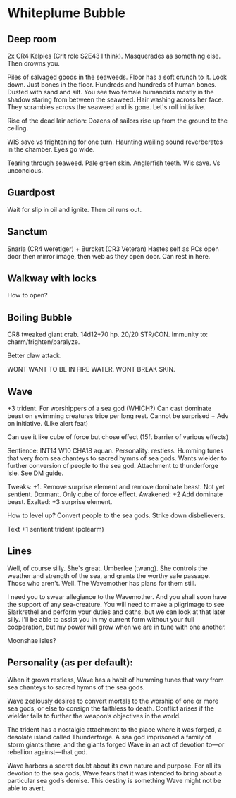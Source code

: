 # Whiteplume Bubble

## Deep room
2x CR4 Kelpies (Crit role S2E43 I think). Masquerades as something else.
Then drowns you.

Piles of salvaged goods in the seaweeds. Floor has a soft crunch to it. Look down. Just bones in the floor. Hundreds and hundreds of human bones. Dusted with sand and silt.
You see two female humanoids mostly in the shadow staring from between the seaweed. Hair washing across her face.
They scrambles across the seaweed and is gone. Let's roll initiative.

Rise of the dead lair action: Dozens of sailors rise up from the ground to the ceiling.

WIS save vs frightening for one turn.
Haunting wailing sound reverberates in the chamber. Eyes go wide.

Tearing through seaweed. Pale green skin. Anglerfish teeth.
Wis save. Vs unconcious.

## Guardpost
Wait for slip in oil and ignite. Then oil runs out.

## Sanctum
Snarla (CR4 weretiger) + Burcket (CR3 Veteran)
Hastes self as PCs open door then mirror image, then web as they open door.
Can rest in here.

## Walkway with locks
How to open?

## Boiling Bubble
CR8 tweaked giant crab. 14d12+70 hp. 20/20 STR/CON.
Immunity to: charm/frighten/paralyze.

Better claw attack.

WONT WANT TO BE IN FIRE WATER. WONT BREAK SKIN.

## Wave
+3 trident. For worshippers of a sea god (WHICH?)
Can cast dominate beast on swimming creatures trice per long rest.
Cannot be surprised + Adv on initiative.  (Like alert feat)

Can use it like cube of force but chose effect (15ft barrier of various effects)

Sentience: INT14 W10 CHA18 aquan.
Personality: restless. Humming tunes that very from sea chanteys to sacred hymns of sea gods.
Wants wielder to further conversion of people to the sea god. Attachment to thunderforge isle. See DM guide.

Tweaks: +1. Remove surprise element and remove dominate beast. Not yet sentient. Dormant.
Only cube of force effect.
Awakened: +2 Add dominate beast.
Exalted: +3 surprise element.

How to level up? Convert people to the sea gods. Strike down disbelievers.

Text
+1 sentient trident (polearm)

## Lines
Well, of course silly. She's great. Umberlee (twang). She controls the weather and strength of the sea, and grants the worthy safe passage. Those who aren't. Well. The Wavemother has plans for them still.

I need you to swear allegiance to the Wavemother. And you shall soon have the support of any sea-creature. You will need to make a pilgrimage to see Slarkrethel and perform your duties and oaths, but we can look at that later silly. I'll be able to assist you in my current form without your full cooperation, but my power will grow when we are in tune with one another.

Moonshae isles?

## Personality (as per default):

When it grows restless, Wave has a habit of humming tunes that vary from sea chanteys to sacred hymns of the sea gods.

Wave zealously desires to convert mortals to the worship of one or more sea gods, or else to consign the faithless to death. Conflict arises if the wielder fails to further the weapon’s objectives in the world.

The trident has a nostalgic attachment to the place where it was forged, a desolate island called Thunderforge. A sea god imprisoned a family of storm giants there, and the giants forged Wave in an act of devotion to—or rebellion against—that god.

Wave harbors a secret doubt about its own nature and purpose. For all its devotion to the sea gods, Wave fears that it was intended to bring about a particular sea god’s demise. This destiny is something Wave might not be able to avert.
